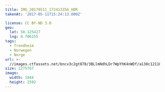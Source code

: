```yaml
---
title: IMG_20170511_172413356_HDR
takenAt: '2017-05-11T15:24:13.000Z'

license: CC BY-ND 3.0
geo:
  lat: 50.125427
  lng: 8.706155
tags:
  - Trondheim
  - Norwegen
  - Norge
url: >-
  //images.ctfassets.net/bncv3c2gt878/3BLlmNdhLDr7WpYhK4nWDf/a138c1211883bd6bb2012f99176faf81/img_20170511_172413356_hdr_33840873593_o
size: 1275767
image:
  width: 1944
  height: 2592
---
```

